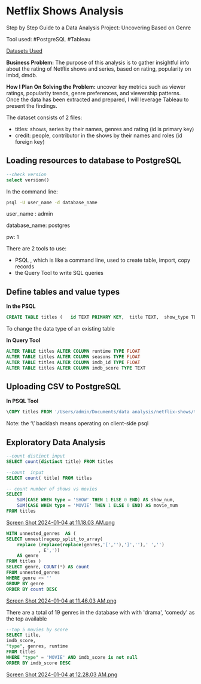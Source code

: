 # Netflix Shows Analysis

Step by Step Guide to a Data Analysis Project: Uncovering Based on Genre

Tool used: #PostgreSQL #Tableau

[Datasets Used](https://www.kaggle.com/datasets/victorsoeiro/netflix-tv-shows-and-movies?select=titles.csv)

**Business Problem:** The purpose of this analysis is to gather insightful info about the rating of Netflix shows and series, based on rating, popularity on imbd, dmdb. 

**How I Plan On Solving the Problem:** uncover key metrics such as viewer ratings, popularity trends, genre preferences, and viewership patterns. Once the data has been extracted and prepared, I will leverage Tableau to present the findings. 

The dataset consists of 2 files:
- titles: shows, series by their names, genres and rating (id is primary key)
- credit: people, contributor in the shows by their names and roles (id foreign key) 

## Loading resources to database to PostgreSQL

```sql
--check version
select version()
```

In the command line: 

```bash
psql -U user_name -d database_name
```

user_name : admin 

database_name: postgres

pw: 1

There are 2 tools to use: 

- PSQL , which is like a command line, used to create table, import, copy records
- the Query Tool to write SQL queries

## Define tables and value types

**In the PSQL**

```sql
CREATE TABLE titles (   id TEXT PRIMARY KEY,  title TEXT,  show_type TEXT,  description TEXT,  release_year INT,  age_certification TEXT,  runtime FLOAT,  genres TEXT,  production_countries TEXT,  seasons FLOAT,  imdb_id FLOAT,  imdb_score FLOAT,  imdb_votes FLOAT,  tmdb_popularity FLOAT,  tmdb_score FLOAT);
```

To change the data type of an existing table

**In Query Tool**

```sql
ALTER TABLE titles ALTER COLUMN runtime TYPE FLOAT
ALTER TABLE titles ALTER COLUMN seasons TYPE FLOAT
ALTER TABLE titles ALTER COLUMN imdb_id TYPE FLOAT
ALTER TABLE titles ALTER COLUMN imdb_score TYPE TEXT
```

## Uploading CSV to PostgreSQL

**In PSQL Tool**

```sql
\COPY titles FROM '/Users/admin/Documents/data analysis/netflix-shows/titles.csv' WITH ( FORMAT CSV, HEADER true, DELIMITER ',');

```

Note: the ‘\’ backlash means operating on client-side psql

## Exploratory Data Analysis
```sql
--count distinct input
SELECT count(distinct title) FROM titles
```


```sql
--count  input
SELECT count( title) FROM titles
```

```sql
-- count number of shows vs movies
SELECT 
	SUM(CASE WHEN type = 'SHOW' THEN 1 ELSE 0 END) AS show_num,
	SUM(CASE WHEN type = 'MOVIE' THEN 1 ELSE 0 END) AS movie_num
FROM titles
```
[Screen Shot 2024-01-04 at 11.18.03 AM.png](./Screen%20Shot%202024-01-04%20at%2011.43.20%20AM.png)

```sql
WITH unnested_genres  AS (
SELECT unnest(regexp_split_to_array(
	replace (replace(replace(genres,'[',''),']',''),' ','')
			, E',')) 
	AS genre
FROM titles )
SELECT genre, COUNT(*) AS count
FROM unnested_genres
WHERE genre <> ''
GROUP BY genre
ORDER BY count DESC
```
[Screen Shot 2024-01-04 at 11.46.03 AM.png](./Screen%20Shot%202024-01-04%20at%2011.46.46%20AM.png)

There are a total of 19 genres in the database with with 'drama', 'comedy' as the top available
```sql
--top 5 movies by score
SELECT title, 
imdb_score,
"type", genres, runtime
FROM titles
WHERE "type" = 'MOVIE' AND imdb_score is not null
ORDER BY imdb_score DESC
```

[Screen Shot 2024-01-04 at 12.28.03 AM.png](./Screen%20Shot%202024-01-04%20at%2012.28.56%20PM.png)